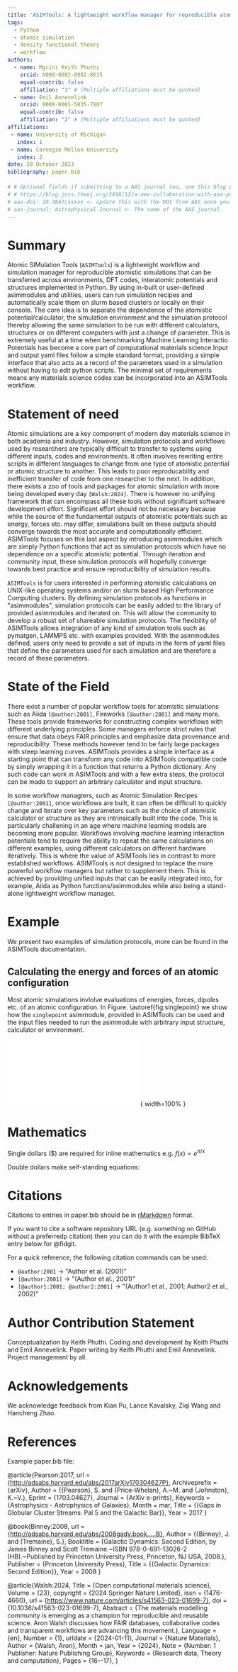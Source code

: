 ```yaml
---
title: 'ASIMTools: A lightweight workflow manager for reproducible atomic simulations'
tags:
  - Python
  - atomic simulation
  - density functional theory
  - workflow
authors:
  - name: Mgcini Keith Phuthi
    orcid: 0000-0002-0982-8635
    equal-contrib: false
    affiliation: "1" # (Multiple affiliations must be quoted)
  - name: Emil Annevelink
    orcid: 0000-0001-5035-7807
    equal-contrib: false
    affiliation: "2" # (Multiple affiliations must be quoted)
affiliations:
 - name: University of Michigan
   index: 1
 - name: Carnegie Mellon University
   index: 2
date: 20 October 2023
bibliography: paper.bib

# # Optional fields if submitting to a AAS journal too, see this blog post:
# # https://blog.joss.theoj.org/2018/12/a-new-collaboration-with-aas-publishing
# aas-doi: 10.3847/xxxxx <- update this with the DOI from AAS once you know it.
# aas-journal: Astrophysical Journal <- The name of the AAS journal.
---
```


# Summary

Atomic SIMulation Tools (`ASIMTools`) is a lightweight workflow and simulation manager for reproducible atomistic simulations that can be transferred across environments, DFT codes, interatomic potentials and structures implemented in Python. By using in-built or user-defined asimmodules and utilities, users can run simulation recipes and automatically scale them on slurm based clusters or locally on their console. The core idea is to separate the dependence of the atomistic potential/calculator, the simulation environment and the simulation protocol thereby allowing the same simulation to be run with different calculators, structures or on different computers with just a change of parameter. This is extremely useful at a time when benchmarking Machine Learning Interactio Potentials has become a core part of computational materials science.Input and output yaml files follow a simple standard format, providing a simple interface that also acts as a record of the parameters used in a simulation without having to edit python scripts. The minimal set of requirements means any materials science codes can be incorporated into an ASIMTools workflow.

# Statement of need

Atomic simulations are a key component of modern day materials science in both academia and industry. However, simulation protocols and workflows used by researchers are typically difficult to transfer to systems using different inputs, codes and environments. It often involves rewriting entire scripts in different languages to change from one type of atomistic potential or atomic structure to another. This leads to poor reproducability and inefficient transfer of code from one researcher to the next. In addition, there exists a zoo of tools and packages for atomic simulation with more being developed every day `[Walsh:2024]`. There is however no unifying framework that can encompass all these tools without significant software development effort. Significant effort should not be necessary because while the source of the fundamental outputs of atomistic potentials such as energy, forces etc. may differ, simulations built on these outputs should converge towards the most accurate and computationally efficient. ASIMTools focuses on this last aspect by 
introducing asimmodules which are simply Python functions that act as simulation protocols which have no dependence on a specific atomistic potential. Through iteration and community input, these simulation protocols will hopefully converge towards best practice and ensure reproducibility of simulation results.

`ASIMTools` is for users interested in performing atomistic calculations on
UNIX-like operating systems and/or on slurm based High Performance Computing
clusters. By defining simulation protocols as functions in "asimmodules",
simulation protocols can be easily added to the library of provided asimmodules and
iterated on. This will allow the community to develop a robust set of shareable
simulation protocols. The flexibility of ASIMTools allows integration of any
kind of simulation tools such as pymatgen, LAMMPS etc. with examples provided.
With the asimmodules defined, users only need to provide a set of inputs in the form of yaml files that define the parameters used for each simulation and are therefore a record of these parameters. 

# State of the Field
There exist a number of popular workflow tools for atomistic simulations such as Aiida `[@author:2001]`, Fireworks `[@author:2001]` and many more. These tools provide frameworks for constructing complex workflows with different underlying principles. Some managers enforce strict rules that ensure that data obeys FAIR principles and emphasize data provenance and reproducibility. These methods however tend to be fairly large packages with steep learning curves. ASIMTools provides a simple interface as a starting point that can transform any code into ASIMTools compatible code by simply wrapping it in a function that returns a Python dictionary. Any such code can work in ASIMTools and with a few extra steps, the protocol can be made to support an arbitrary calculator and input structure.

In some workflow managters, such as Atomic Simulation Recipes `[@author:2001]`, once workflows are built, it can often be difficult to quickly change and iterate over key parameters such as the choice of atomistic calculator or structure as they are intrinsically built into the code. This is particularly challening in an age where machine learning models are becoming more popular. Workflows involving machine learning interaction potentials tend to require the ability to repeat the same calculations on different examples, using different calculators on different hardware iteratively. This is where the value of ASIMTools lies in contrast to more established workflows. ASIMTools is not designed to replace the more powerful workflow managers but rather to supplement them. This is achieved by providing unified inputs that can be easily integrated into, for example, Aiida as Python functions/asimmodules while also being a stand-alone lightweight workflow manager.

# Example
We present two examples of simulation protocols, more can be found in the
ASIMTools documentation.

## Calculating the energy and forces of an atomic configuration
Most atomic simulations invlolve evaluations of energies, forces, dipoles etc. of an atomic configuration. In Figure. \autoref{fig:singlepoint} we show how the `singlepoint` asimmodule, provided in 
ASIMTools can be used and the input files needed to run the asimmodule with arbitrary input structure, calculator or environment.

![Schematic showing the connection between the modular input yaml files. The sim_input.yaml is the main imput file which specifies the environment, calculator (if used) and asimmodule to be run.\label{fig:singlepoint}](figures/singlepoint.pdf){ width=100% }

# Mathematics

Single dollars ($) are required for inline mathematics e.g. $f(x) = e^{\pi/x}$

Double dollars make self-standing equations:

# Citations

Citations to entries in paper.bib should be in
[rMarkdown](http://rmarkdown.rstudio.com/authoring_bibliographies_and_citations.html)
format.

If you want to cite a software repository URL (e.g. something on GitHub without a preferredp
citation) then you can do it with the example BibTeX entry below for @fidgit.

For a quick reference, the following citation commands can be used:
- `@author:2001`  ->  "Author et al. (2001)"
- `[@author:2001]` -> "(Author et al., 2001)"
- `[@author1:2001; @author2:2001]` -> "(Author1 et al., 2001; Author2 et al., 2002)"

# Author Contribution Statement

Conceptualization by Keith Phuthi. Coding and development by Keith Phuthi and Emil Annevelink. Paper writing by Keith Phuthi and Emil Annevelink. Project management by all.
<!-- # Figures

Figures can be included like this:
![Schematic showing the connection between the modular input yaml files. The sim_input.yaml is the main imput file which specifies the environment, calculator (if used) and asimmodule to be run.\label{fig:singlepoint}](figures/singlepoint.pdf){ width=100% }
and referenced from text using \autoref{fig:example}. -->

# Acknowledgements

We acknowledge feedback from Kian Pu, Lance Kavalsky, Ziqi Wang and Hancheng Zhao.

# References
Example paper.bib file:

@article{Pearson:2017,
  	url = {http://adsabs.harvard.edu/abs/2017arXiv170304627P},
  	Archiveprefix = {arXiv},
  	Author = {{Pearson}, S. and {Price-Whelan}, A.~M. and {Johnston}, K.~V.},
  	Eprint = {1703.04627},
  	Journal = {ArXiv e-prints},
  	Keywords = {Astrophysics - Astrophysics of Galaxies},
  	Month = mar,
  	Title = {{Gaps in Globular Cluster Streams: Pal 5 and the Galactic Bar}},
  	Year = 2017
}

@book{Binney:2008,
  	url = {http://adsabs.harvard.edu/abs/2008gady.book.....B},
  	Author = {{Binney}, J. and {Tremaine}, S.},
  	Booktitle = {Galactic Dynamics: Second Edition, by James Binney and Scott Tremaine.~ISBN 978-0-691-13026-2 (HB).~Published by Princeton University Press, Princeton, NJ USA, 2008.},
  	Publisher = {Princeton University Press},
  	Title = {{Galactic Dynamics: Second Edition}},
  	Year = 2008
}

@article{Walsh:2024,
	Title = {Open computational materials science},
	Volume = {23},
	copyright = {2024 Springer Nature Limited},
	issn = {1476-4660},
	url = {https://www.nature.com/articles/s41563-023-01699-7},
	doi = {10.1038/s41563-023-01699-7},
	Abstract = {The materials modelling community is emerging as a champion for reproducible and reusable science. Aron Walsh discusses how FAIR databases, collaborative codes and transparent workflows are advancing this movement.},
	Language = {en},
	Number = {1},
	urldate = {2024-01-11},
	Journal = {Nature Materials},
	Author = {Walsh, Aron},
	Month = jan,
	Year = {2024},
	Note = {Number: 1
  Publisher: Nature Publishing Group},
	Keywords = {Research data, Theory and computation},
	Pages = {16--17},
}


